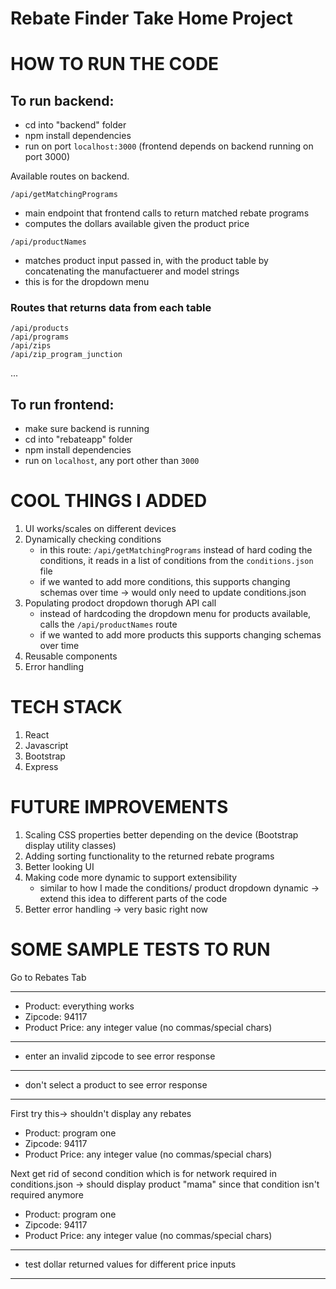
# Rebate Finder Take Home Project

# HOW TO RUN THE CODE

## To run backend:
  - cd into "backend" folder
  - npm install dependencies
  - run on port `localhost:3000` (frontend depends on backend running on port 3000)

  Available routes on backend.

```
/api/getMatchingPrograms
```
  - main endpoint that frontend calls to return matched rebate programs
  - computes the dollars available given the product price
```
/api/productNames
```
  - matches product input passed in, with the product table by concatenating the manufactuerer and model strings
  - this is for the dropdown menu

### Routes that returns data from each table

```
/api/products
/api/programs
/api/zips
/api/zip_program_junction
```
...
## To run frontend:
  - make sure backend is running
  - cd into "rebateapp" folder
  - npm install dependencies
  - run on `localhost`, any port other than `3000`
 

# COOL THINGS I ADDED

1. UI works/scales on different devices
2. Dynamically checking conditions
   - in this route: `/api/getMatchingPrograms` instead of hard coding the conditions, it reads in a list of conditions from the `conditions.json` file
   - if we wanted to add more conditions, this supports changing schemas over time -> would only need to update conditions.json
4. Populating prodoct dropdown thorugh API call
   - instead of hardcoding the dropdown menu for products available, calls the `/api/productNames` route 
   - if we wanted to add more products this supports changing schemas over time
5. Reusable components
6. Error handling

# TECH STACK

1. React
2. Javascript
3. Bootstrap
4. Express

# FUTURE IMPROVEMENTS

1. Scaling CSS properties better depending on the device (Bootstrap display utility classes)
2. Adding sorting functionality to the returned rebate programs
3. Better looking UI
4. Making code more dynamic to support extensibility
    - similar to how I made the conditions/ product dropdown dynamic -> extend this idea to different parts of the code
6. Better error handling -> very basic right now


# SOME SAMPLE TESTS TO RUN  
Go to Rebates Tab

--------------------------------------------------------------------------
  - Product: everything works
  - Zipcode: 94117 
  - Product Price: any integer value (no commas/special chars)
--------------------------------------------------------------------------
  - enter an invalid zipcode to see error response
--------------------------------------------------------------------------
  - don't select a product to see error response
--------------------------------------------------------------------------
  First try this-> shouldn't display any rebates
  - Product: program one
  - Zipcode: 94117 
  - Product Price: any integer value (no commas/special chars)
    
  Next get rid of second condition which is for network required in conditions.json -> should display product "mama" since that condition isn't required anymore
  - Product: program one
  - Zipcode: 94117 
  - Product Price: any integer value (no commas/special chars)
--------------------------------------------------------------------------
  - test dollar returned values for different price inputs
--------------------------------------------------------------------------
